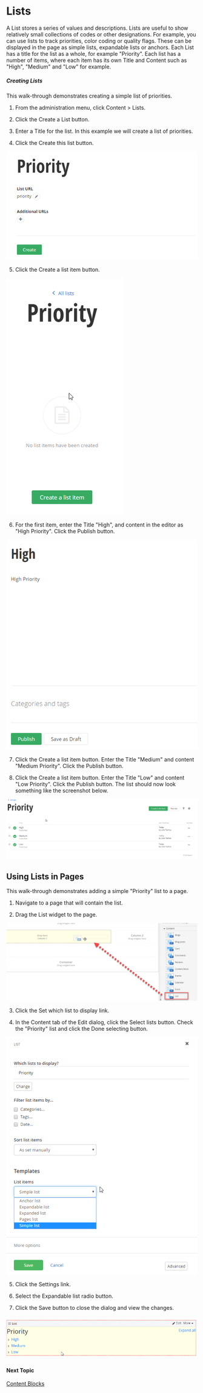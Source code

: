 Lists
=====

A List stores a series of values and descriptions. Lists are useful to
show relatively small collections of codes or other designations. For
example, you can use lists to track priorities, color coding or
quality flags. These can be displayed in the page as simple lists,
expandable lists or anchors. Each List has a title for the list as a
whole, for example \"Priority\". Each list has a number of items,
where each item has its own Title and Content such as \"High\",
\"Medium\" and \"Low\" for example.

##### Creating Lists

This walk-through demonstrates creating a simple list of priorities.

1.  From the administration menu, click Content \> Lists.

2.  Click the Create a List button.

3.  Enter a Title for the list. In this example we will create a list of
    priorities.

4.  Click the Create this list button.

![](../media/image276.png)

5.  Click the Create a list item button.

![](../media/image277.png)

6.  For the first item, enter the Title \"High\", and content in the
    editor as \"High Priority\". Click the Publish button.

![](../media/image279.png)

7.  Click the Create a list item button. Enter the Title \"Medium\" and
    content \"Medium Priority\". Click the Publish button.

8.  Click the Create a list item button. Enter the Title \"Low\" and
    content \"Low Priority\". Click the Publish button. The list
    should now look something like the screenshot below.

![](../media/image283.png)

Using Lists in Pages
----------------------

This walk-through demonstrates adding a simple \"Priority\" list to a page.

1.  Navigate to a page that will contain the list.

2.  Drag the List widget to the page.

![](../media/image285.png)

3.  Click the Set which list to display link.

4.  In the Content tab of the Edit dialog, click the Select lists
    button. Check the \"Priority\" list and click the Done selecting
    button.

![](../media/image285B.png)    

5.  Click the Settings link.

6.  Select the Expandable list radio button.

7.  Click the Save button to close the dialog and view the changes.

![](../media/image286.png)

#### Next Topic
[Content Blocks](../Content%20Blocks/readme.md)